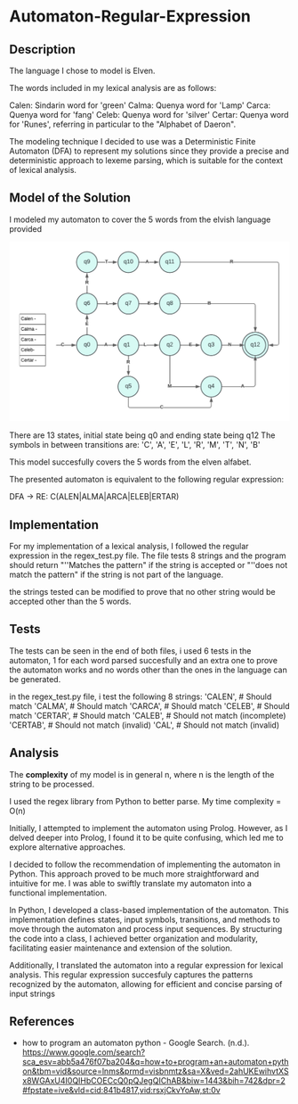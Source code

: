 # Automaton-Regular-Expression

## Description
The language I chose to model is Elven.

The words included in my lexical analysis are as follows:

Calen: Sindarin word for 'green'
Calma: Quenya word for 'Lamp'
Carca: Quenya word for 'fang'
Celeb: Quenya word for 'silver'
Certar: Quenya word for 'Runes', referring in particular to the "Alphabet of Daeron".

The modeling technique I decided to use was a Deterministic Finite Automaton (DFA) to represent my solutions since they provide a precise and deterministic approach to lexeme parsing, which is suitable for the context of lexical analysis.

## Model of the Solution

I modeled my automaton to cover the 5 words from the elvish language provided

![DFA](Automaton.jpeg)
 
There are 13 states, initial state being q0 and ending state being q12
The symbols in between transitions are: 'C', 'A', 'E', 'L', 'R', 'M', 'T', 'N', 'B'

This model succesfully covers the 5 words from the elven alfabet.

The presented automaton is equivalent to the following regular expression:

DFA -> RE:
C(ALEN|ALMA|ARCA|ELEB|ERTAR)

## Implementation

For my implementation of a lexical analysis, I followed the regular expression in the regex_test.py file.
The file tests 8 strings and the program should return "''Matches the pattern" if the string is accepted or "''does not match the pattern" if the string is not part of the language.

the strings tested can be modified to prove that no other string would be accepted other than the 5 words.

## Tests

The tests can be seen in the end of both files, i used 6 tests in the automaton, 1 for each word parsed succesfully and an extra one to prove the automaton works and no words other than the ones in the language can be generated.

in the regex_test.py file, i test the following 8 strings:
    'CALEN',  # Should match
    'CALMA',  # Should match
    'CARCA',  # Should match
    'CELEB',  # Should match
    'CERTAR', # Should match
    'CALEB',  # Should not match (incomplete)
    'CERTAB', # Should not match (invalid)
    'CAL',    # Should not match (invalid)

## Analysis

The **complexity** of my model is in general n, where n  is the length of the string to be processed. 

I used the regex library from Python to better parse.
My time complexity = O(n) 

Initially, I attempted to implement the automaton using Prolog. However, as I delved deeper into Prolog, I found it to be quite confusing, which led me to explore alternative approaches.

I decided to follow the recommendation of implementing the automaton in Python. This approach proved to be much more straightforward and intuitive for me. I was able to swiftly translate my automaton into a functional implementation.

In Python, I developed a class-based implementation of the automaton. This implementation defines states, input symbols, transitions, and methods to move through the automaton and process input sequences. By structuring the code into a class, I achieved better organization and modularity, facilitating easier maintenance and extension of the solution.

Additionally, I translated the automaton into a regular expression for lexical analysis. This regular expression succesfuly captures the patterns recognized by the automaton, allowing for efficient and concise parsing of input strings


## References

- how to program an automaton python - Google Search. (n.d.). https://www.google.com/search?sca_esv=abb5a476f07ba204&q=how+to+program+an+automaton+python&tbm=vid&source=lnms&prmd=visbnmtz&sa=X&ved=2ahUKEwihvtXSx8WGAxU4I0QIHbCOECcQ0pQJegQIChAB&biw=1443&bih=742&dpr=2#fpstate=ive&vld=cid:841b4817,vid:rsxjCkvYoAw,st:0v